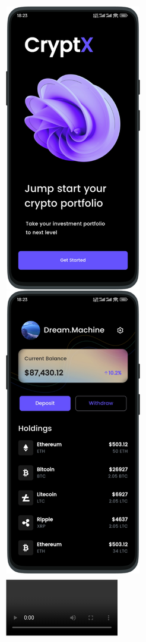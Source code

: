 <img src="https://raw.githubusercontent.com/944095635/CryptX/main/demo/1.png" width='360'><img src="https://raw.githubusercontent.com/944095635/CryptX/main/demo/2.png" width='360'>



<video src="https://raw.githubusercontent.com/944095635/CryptX/main/demo/X.mp4" controls="controls">
您的浏览器不支持 video 标签。
</video>
